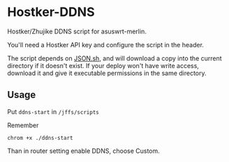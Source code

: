 # Hostker-DDNS

Hostker/Zhujike DDNS script for asuswrt-merlin.

You'll need a Hostker API key and configure the script in the header.

The script depends on [JSON.sh](https://github.com/dominictarr/JSON.sh), and will download a copy into the current directory  if it doesn't exist. If your deploy won't have write access, download it and give it executable permissions in the same directory.

## Usage

Put `ddns-start` in `/jffs/scripts`

Remember

`chrom +x ./ddns-start`

Than in router setting enable DDNS, choose Custom.
